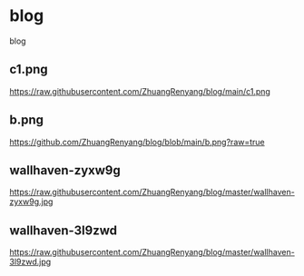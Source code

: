[SpringMVC]: # 'https://w.wallhaven.cc/full/9d/wallhaven-9d6zpx.jpg?vw=6000&vh=2570'


# blog
blog

## c1.png
https://raw.githubusercontent.com/ZhuangRenyang/blog/main/c1.png

## b.png
https://github.com/ZhuangRenyang/blog/blob/main/b.png?raw=true

## wallhaven-zyxw9g
https://raw.githubusercontent.com/ZhuangRenyang/blog/master/wallhaven-zyxw9g.jpg

## wallhaven-3l9zwd
https://raw.githubusercontent.com/ZhuangRenyang/blog/master/wallhaven-3l9zwd.jpg
